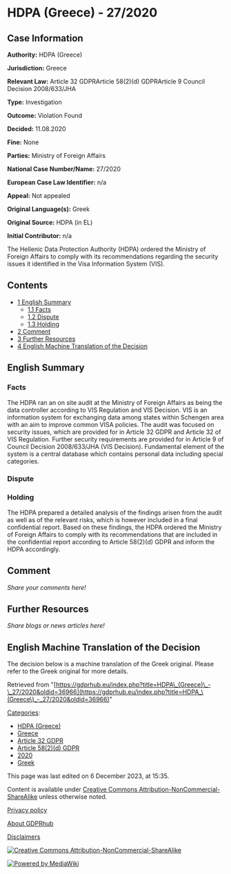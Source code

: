 # HDPA (Greece) - 27/2020

## Case Information

**Authority:** HDPA (Greece)

**Jurisdiction:** Greece

**Relevant Law:** Article 32 GDPRArticle 58(2)(d) GDPRArticle 9 Council Decision 2008/633/JHA

**Type:** Investigation

**Outcome:** Violation Found

**Decided:** 11.08.2020

**Fine:** None

**Parties:** Ministry of Foreign Affairs

**National Case Number/Name:** 27/2020

**European Case Law Identifier:** n/a

**Appeal:** Not appealed

**Original Language(s):** Greek

**Original Source:** HDPA (in EL)

**Initial Contributor:** n/a

The Hellenic Data Protection Authority (HDPA) ordered the Ministry of Foreign Affairs to comply with its recommendations regarding the security issues it identified in the Visa Information System (VIS).

## Contents

*   [1 English Summary](#English_Summary)
    *   [1.1 Facts](#Facts)
    *   [1.2 Dispute](#Dispute)
    *   [1.3 Holding](#Holding)
*   [2 Comment](#Comment)
*   [3 Further Resources](#Further_Resources)
*   [4 English Machine Translation of the Decision](#English_Machine_Translation_of_the_Decision)

## English Summary

### Facts

The HDPA ran an on site audit at the Ministry of Foreign Affairs as being the data controller according to VIS Regulation and VIS Decision. VIS is an information system for exchanging data among states within Schengen area with an aim to improve common VISA policies. The audit was focused on security issues, which are provided for in Article 32 GDPR and Article 32 of VIS Regulation. Further security requirements are provided for in Article 9 of Council Decision 2008/633/JHA (VIS Decision). Fundamental element of the system is a central database which contains personal data including special categories.

### Dispute

### Holding

The HDPA prepared a detailed analysis of the findings arisen from the audit as well as of the relevant risks, which is however included in a final confidential report. Based on these findings, the HDPA ordered the Ministry of Foreign Affairs to comply with its recommendations that are included in the confidential report according to Article 58(2)(d) GDPR and inform the HDPA accordingly.

  

## Comment

_Share your comments here!_

## Further Resources

_Share blogs or news articles here!_

## English Machine Translation of the Decision

The decision below is a machine translation of the Greek original. Please refer to the Greek original for more details.

Retrieved from "[https://gdprhub.eu/index.php?title=HDPA\_(Greece)\_-\_27/2020&oldid=36966](https://gdprhub.eu/index.php?title=HDPA_\(Greece\)_-_27/2020&oldid=36966)"

[Categories](/index.php?title=Special:Categories "Special:Categories"):

*   [HDPA (Greece)](/index.php?title=Category:HDPA_\(Greece\) "Category:HDPA (Greece)")
*   [Greece](/index.php?title=Category:Greece "Category:Greece")
*   [Article 32 GDPR](/index.php?title=Category:Article_32_GDPR "Category:Article 32 GDPR")
*   [Article 58(2)(d) GDPR](/index.php?title=Category:Article_58\(2\)\(d\)_GDPR "Category:Article 58(2)(d) GDPR")
*   [2020](/index.php?title=Category:2020 "Category:2020")
*   [Greek](/index.php?title=Category:Greek "Category:Greek")

This page was last edited on 6 December 2023, at 15:35.

Content is available under [Creative Commons Attribution-NonCommercial-ShareAlike](https://creativecommons.org/licenses/by-nc-sa/4.0/) unless otherwise noted.

[Privacy policy](/index.php?title=GDPRhub:Privacy_policy)

[About GDPRhub](/index.php?title=GDPRhub:About)

[Disclaimers](/index.php?title=GDPRhub:General_disclaimer)

[![Creative Commons Attribution-NonCommercial-ShareAlike](/resources/assets/licenses/cc-by-nc-sa.png)](https://creativecommons.org/licenses/by-nc-sa/4.0/)

[![Powered by MediaWiki](/resources/assets/poweredby_mediawiki_88x31.png)](https://www.mediawiki.org/)